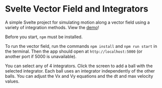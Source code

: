 # Svelte Vector Field and Integrators

A simple Svelte project for simulating motion along a vector field using a variety of integration methods. View the [demo](https://github.com/flaneuseh/vector-field/blob/main/demo.mov)!

Before you start, `npm` must be installed.

To run the vector field, run the commands `npm install` and `npm run start` in the terminal. Then
the app should open at `http://localhost:5000` (or another port if 5000 is
unavailable).

You can select any of 4 integrators.
Click the screen to add a ball with the selected integrator.
Each ball uses an integrator independently of the other balls.
You can adjust the Vx and Vy equations and the dt and max velocity values.
